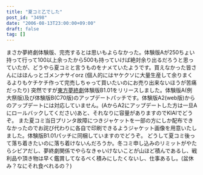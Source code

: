 ```yaml
---
title: "夏コミ乙でした"
post_id: "3498"
date: "2006-08-13T23:00:00+09:00"
draft: false
tag: []
---
```



まさか夢終劇体験版、完売するとは思いもよらなかった。体験版Aが250ちょい持って行って100以上余ったから500も持っていけば絶対余り出るだろうと思っていたが、どうやら夏コミと言うものをナメていたようです。買えなかった皆さんにはほんっとゴメンナサイorz (個人的にはヤケクソに大量生産して余りまくるよりもケチケチ作って完売しちゃって買いたいのにお売り出来ないほうが苦痛だったり)  突然ですが[東方夢終劇](/!/thC/)体験版B1.01をリリースしました。体験版A(例大祭版)及び体験版B(C70版)のアップデートパッチです。体験版A2(web版)からのアップデートには対応していません。(AからA2にアップデートした方は一旦Aにロールバックしてください)あと、それなりに容量がありますのでKIAIでどうぞ。 また夏コミ当日プリンタ故障につきジャケットを一部の方にしか配布できなかったのでお詫び代わりに各自で印刷できるようジャケット画像を用意いたしました。体験版B1.01パッチに同梱していますのでどうぞ。 どうして夏コミ後って落ち着きたいのに落ち着けないんだろうか。冬コミ申し込みのリミットがやたらシビアだし、夢終劇関係でやらなきゃいけないことが山ほど積んであるし、戦利品や頂き物は早く鑑賞してなるべく積みにしたくないし、仕事あるし。(盆休み？なにそれ食べれるの？)
